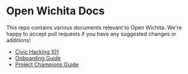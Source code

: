 # Open Wichita Docs

This repo contains various documents relevant to Open Wichita. We're happy to
accept pull requests if you have any suggested changes or additions!

* [Civic Hacking 101](/civic-hacking-101.md)
* [Onboarding Guide](/onboarding-guide.md)
* [Project Champions Guide](/project-champions.md)
